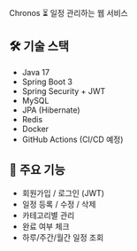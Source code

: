 Chronos ⏳
일정 관리하는 웹 서비스

## 🛠️ 기술 스택

- Java 17
- Spring Boot 3
- Spring Security + JWT
- MySQL
- JPA (Hibernate)
- Redis
- Docker
- GitHub Actions (CI/CD 예정)

## 📌 주요 기능

- 회원가입 / 로그인 (JWT)
- 일정 등록 / 수정 / 삭제
- 카테고리별 관리
- 완료 여부 체크
- 하루/주간/월간 일정 조회

